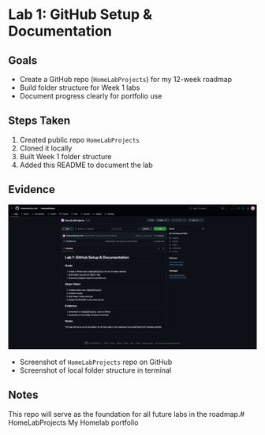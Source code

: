 # Lab 1: GitHub Setup & Documentation

## Goals
- Create a GitHub repo (`HomeLabProjects`) for my 12-week roadmap
- Build folder structure for Week 1 labs
- Document progress clearly for portfolio use

## Steps Taken
1. Created public repo `HomeLabProjects`
2. Cloned it locally
3. Built Week 1 folder structure
4. Added this README to document the lab

## Evidence
![Repo Screenshot](Week1/Week1Lab1_GitHubSetup/evidence/Github_Setup.png)
- Screenshot of `HomeLabProjects` repo on GitHub
- Screenshot of local folder structure in terminal

## Notes
This repo will serve as the foundation for all future labs in the roadmap.# HomeLabProjects
My Homelab portfolio
